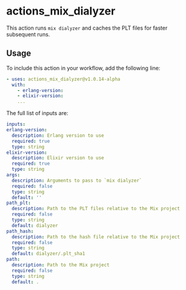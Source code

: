 # actions_mix_dialyzer

This action runs `mix dialyzer` and caches the PLT files for faster subsequent runs.

## Usage

To include this action in your workflow, add the following line:

```yaml
- uses: actions_mix_dialyzer@v1.0.14-alpha
  with:
    - erlang-version:
    - elixir-version:
    ...
```

The full list of inputs are:

  ```yaml
inputs:
  erlang-version:
    description: Erlang version to use
    required: true
    type: string
  elixir-version:
    description: Elixir version to use
    required: true
    type: string
  args:
    description: Arguments to pass to `mix dialyzer`
    required: false
    type: string
    default: ''
  path_plt:
    description: Path to the PLT files relative to the Mix project
    required: false
    type: string
    default: dialyzer
  path_hash:
    description: Path to the hash file relative to the Mix project
    required: false
    type: string
    default: dialyzer/.plt_sha1
  path:
    description: Path to the Mix project
    required: false
    type: string
    default: .
```

